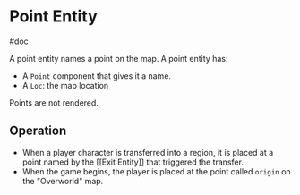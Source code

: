 # Point Entity
#doc 

A point entity names a point on the map.  A point entity has:

- A `Point` component that gives it a name.
- A `Loc`: the map location


Points are not rendered.

## Operation

- When a player character is transferred into a region, it is placed at a point named by the [[Exit Entity]] that triggered the transfer.
- When the game begins, the player is placed at the point called `origin` on the "Overworld" map.

